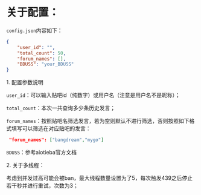 # 关于配置：

`config.json`内容如下：

```json
{
    "user_id": "",        
    "total_count": 50,           
    "forum_names": [],
    "BDUSS": "your_BDUSS"             
}
```

$1.$ 配置参数说明

`user_id`：可以输入贴吧id（纯数字）或用户名（注意是用户名不是昵称）；

`total_count`：本次一共查询多少条历史发言；

`forum_names`：按照贴吧名筛选发言，若为空则默认不进行筛选，否则按照如下格式填写可以筛选在对应贴吧的发言：

```json
 "forum_names": ["bangdream","mygo"]
```

`BDUSS`：参考aiotieba官方文档

$2.$ 关于多线程：

考虑到并发过高可能会被ban，最大线程数量设置为了5，每次触发439之后停止若干秒并进行重试，次数为3；